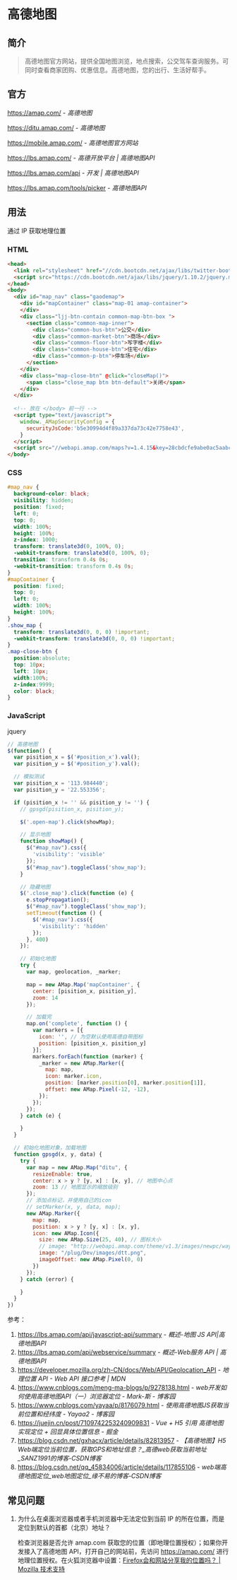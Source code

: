 # 高德地图

## 简介

> 高德地图官方网站，提供全国地图浏览，地点搜索，公交驾车查询服务。可同时查看商家团购、优惠信息。高德地图，您的出行、生活好帮手。

## 官方

https://amap.com/ - *高德地图*

https://ditu.amap.com/ - *高德地图*

https://mobile.amap.com/ - *高德地图官方网站*

https://lbs.amap.com/ - *高德开放平台 | 高德地图API*

https://lbs.amap.com/api - *开发 | 高德地图API*

https://lbs.amap.com/tools/picker - *高德地图API*

## 用法

通过 IP 获取地理位置


### HTML

```html
<head>
  <link rel="stylesheet" href="//cdn.bootcdn.net/ajax/libs/twitter-bootstrap/3.3.5/css/bootstrap.min.css" />
  <script src="https://cdn.bootcdn.net/ajax/libs/jquery/1.10.2/jquery.min.js"></script>
</head>
<body>
  <div id="map_nav" class="gaodemap">
    <div id="mapContainer" class="map-01 amap-container">
    </div>
    <div class="ljj-btn-contain common-map-btn-box ">
      <section class="common-map-inner">
        <div class="common-bus-btn">公交</div>
        <div class="common-market-btn">商场</div>
        <div class="common-floor-btn">写字楼</div>
        <div class="common-house-btn">住宅</div>
        <div class="common-p-btn">停车场</div>
      </section>
    </div>
    <div class="map-close-btn" @click="closeMap()">
      <span class="close_map btn btn-default">关闭</span>
    </div>
  </div>
  
  <!-- 放在 </body> 前一行 -->
  <script type="text/javascript">
    window._AMapSecurityConfig = {
      securityJsCode:'b5e30994d4f89a337da73c42e7758e43',
    }
  </script>
  <script src="//webapi.amap.com/maps?v=1.4.15&key=28cbdcfe9abe0ac5aabc839fd11de10b"></script>
</body>
```

### CSS

```css
#map_nav {
  background-color: black;
  visibility: hidden;
  position: fixed;
  left: 0;
  top: 0;
  width: 100%;
  height: 100%;
  z-index: 1000;
  transform: translate3d(0, 100%, 0);
  -webkit-transform: translate3d(0, 100%, 0);
  transition: transform 0.4s 0s;
  -webkit-transition: transform 0.4s 0s;
}
#mapContainer {
  position: fixed;
  top: 0;
  left: 0;
  width: 100%;
  height: 100%;
}
.show_map {
  transform: translate3d(0, 0, 0) !important;
  -webkit-transform: translate3d(0, 0, 0) !important;
}
.map-close-btn {
  position:absolute;
  top: 10px;
  left: 10px;
  width:100%;
  z-index:9999;
  color: black;
}
```

### JavaScript

 jquery

```js
// 高德地图
$(function() {
  var pisition_x = $('#position_x').val();
  var pisition_y = $('#position_y').val();

  // 模拟测试
  var pisition_x = '113.984440';
  var pisition_y = '22.553356';

  if (pisition_x != '' && pisition_y != '') {
    // gpsgd(pisition_x, pisition_y);

    $('.open-map').click(showMap);

    // 显示地图
    function showMap() {
      $("#map_nav").css({
        'visibility': 'visible'
      });
      $("#map_nav").toggleClass('show_map');
    }

    // 隐藏地图
    $('.close_map').click(function (e) {
      e.stopPropagation();
      $("#map_nav").toggleClass('show_map');
      setTimeout(function () {
        $('#map_nav').css({
          'visibility': 'hidden'
        });
      }, 400)
    });

    // 初始化地图
    try {
      var map, geolocation, _marker;

      map = new AMap.Map('mapContainer', {
        center: [pisition_x, pisition_y],
        zoom: 14
      });

      // 加载完
      map.on('complete', function () {
        var markers = [{
          icon: '', // 为空默认使用高德自带图标
          position: [pisition_x, pisition_y]
        }];
        markers.forEach(function (marker) {
          _marker = new AMap.Marker({
            map: map,
            icon: marker.icon,
            position: [marker.position[0], marker.position[1]],
            offset: new AMap.Pixel(-12, -12),
          });
        });
      });
    } catch (e) {

    }
  }

  // 初始化地图对象，加载地图
  function gpsgd(x, y, data) {
    try {
      var map = new AMap.Map("ditu", {
        resizeEnable: true,
        center: x > y ? [y, x] : [x, y], // 地图中心点
        zoom: 13 // 地图显示的缩放级别
      });
      // 添加点标记，并使用自己的icon
      // setMarker(x, y, data, map);
      new AMap.Marker({
        map: map,
        position: x > y ? [y, x] : [x, y],
        icon: new AMap.Icon({
          size: new AMap.Size(25, 40), // 图标大小
          // image: "http://webapi.amap.com/theme/v1.3/images/newpc/way_btn2.png",
          image: "/plug/Dev/images/dtt.png",
          imageOffset: new AMap.Pixel(0, 0)
        })
      });
    } catch (error) {

    }
  }
})
```

参考：

1. https://lbs.amap.com/api/javascript-api/summary - *概述-地图 JS API|高德地图API*
2. https://lbs.amap.com/api/webservice/summary - *概述-Web服务 API | 高德地图API*
3. https://developer.mozilla.org/zh-CN/docs/Web/API/Geolocation_API - *地理位置 API - Web API 接口参考 | MDN*
4. https://www.cnblogs.com/meng-ma-blogs/p/9278138.html - *web开发如何使用高德地图API（一）浏览器定位 - Mark-斯 - 博客园*
5. https://www.cnblogs.com/yayaa/p/8176079.html - *使用高德地图JS获取当前位置和经纬度 - Yayaa2 - 博客园*
6. https://juejin.cn/post/7109742253240909831 - *Vue + H5 引用 高德地图 实现定位 + 回显具体位置信息 - 掘金*
7. https://blog.csdn.net/gxhacx/article/details/82813957 - *【高德地图】H5 Web端定位当前位置，获取GPS和地址信息？_高德web获取当前地址_SANZ1991的博客-CSDN博客*
8. https://blog.csdn.net/qq_45834006/article/details/117855106 - *web端高德地图定位_web地图定位_缘不易的博客-CSDN博客*


## 常见问题

1. 为什么在桌面浏览器或者手机浏览器中无法定位到当前 IP 的所在位置，而是定位到默认的首都（北京）地址？

    检查浏览器是否允许 amap.com 获取您的位置（即地理位置授权）；如果你开发接入了高德地图 API，打开自己的网站前，先访问 https://amap.com/ 进行地理位置授权。在火狐浏览器中设置：[Firefox会和网站分享我的位置吗？ | Mozilla 技术支持](https://www.mozilla.org/zh-CN/firefox/geolocation/)